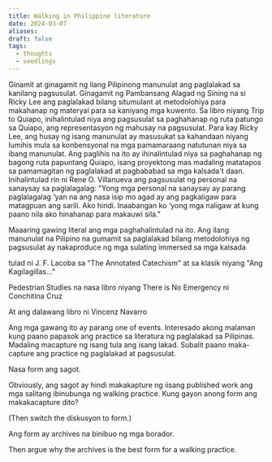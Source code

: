```yaml
---
title: Walking in Philippine literature
date: 2024-03-07
aliases: 
draft: false
tags:
  - thoughts
  - seedlings
---
```

Ginamit at ginagamit ng ilang Pilipinong manunulat ang paglalakad sa kanilang pagsusulat. Ginagamit ng Pambansang Alagad ng Sining na si Ricky Lee ang paglalakad bilang situmulant at metodolohiya para makahanap ng materyal para sa kaniyang mga kuwento. Sa libro niyang Trip to Quiapo, inihalintulad niya ang pagsusulat sa paghahanap ng ruta patungo sa Quiapo, ang representasyon ng mahusay na pagsusulat. Para kay Ricky Lee, ang husay ng isang manunulat ay masusukat sa kahandaan niyang lumihis mula sa konbensyonal na mga pamamaraang natutunan niya sa ibang manunulat. Ang paglihis na ito ay ihinalintulad niya sa paghahanap ng bagong ruta papuntang Quiapo, isang proyektong mas madaling matatapos sa pamamagitan ng paglalakad at pagbababad sa mga kalsada't daan. Inihalintulad rin ni Rene O. Villanueva ang pagsusulat ng personal na sanaysay sa paglalagalag: "Yong mga personal na sanaysay ay parang paglalagalag ‘yan na ang nasa isip mo agad ay ang pagkaligaw para matagpuan ang sarili. Ako hindi. Inaabangan ko ‘yong mga naligaw at kung paano nila ako hinahanap para makauwi sila."



Maaaring gawing literal ang mga paghahalintulad na ito. Ang ilang manunulat na Pilipino na gumamit sa paglalakad bilang metodolohiya ng pagsusulat ay nakaproduce ng mga sulating immersed sa mga kalsada

tulad ni J. F. Lacoba sa "The Annotated Catechism" at sa klasik niyang "Ang Kagilagillas..."

Pedestrian Studies na nasa libro niyang There is No Emergency ni Conchitina Cruz

At ang dalawang libro ni Vincenz Navarro

Ang mga gawang ito ay parang one of events. Interesado akong malaman kung paano papasok ang practice sa literatura ng paglalakad sa Pilipinas. Madaling macapture ng isang tula ang isang lakad. Subalit paano maka-capture ang practice ng paglalakad at pagsusulat.

Nasa form ang sagot.

Obviously, ang sagot ay hindi makakapture ng iisang published work ang mga salitang ibinubunga ng walking practice. Kung gayon anong form ang makakacapture dito?

(Then switch the diskusyon to form.)

Ang form ay archives na binibuo ng mga borador.

Then argue why the archives is the best form for a walking practice.